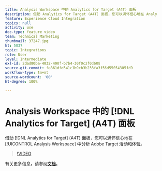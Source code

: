```yaml
---
title: Analysis Workspace 中的 Analytics for Target (A4T) 面板
description: 借助 Analytics for Target (A4T) 面板，您可以满怀信心地在 Analysis Workspace 中分析 Adobe Target 活动和体验。
feature: Experience Cloud Integration
topics: null
activity: use
doc-type: feature video
team: Technical Marketing
thumbnail: 37247.jpg
kt: 5837
topic: Integrations
role: User
level: Intermediate
exl-id: 2dad80ba-4032-490f-b7b4-30f0c2f0d608
source-git-commit: fe861dfd541c1b9cb3b233fa3f56d55054305fd9
workflow-type: tm+mt
source-wordcount: '60'
ht-degree: 100%

---
```


# Analysis Workspace 中的 [!DNL Analytics for Target] (A4T) 面板

借助 [!DNL Analytics for Target] (A4T) 面板，您可以满怀信心地在 [!UICONTROL Analysis Workspace] 中分析 Adobe Target 活动和体验。

>[!VIDEO](https://video.tv.adobe.com/v/326712/?quality=12&learn=on&captions=chi_hans)

有关更多信息，请参阅[文档](https://experienceleague.adobe.com/docs/analytics/analyze/analysis-workspace/panels/a4t-panel.html?lang=zh-Hans)。
